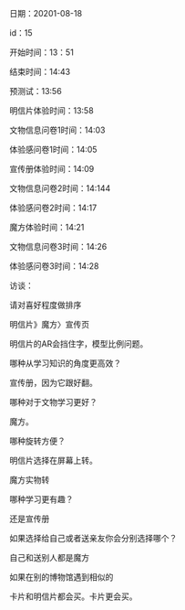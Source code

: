 日期：20201-08-18

id：15

开始时间：13：51

结束时间：14:43

预测试：13:56

明信片体验时间：13:58

文物信息问卷1时间：14:03

体验感问卷1时间：14:05

宣传册体验时间：14:09

文物信息问卷2时间：14:144

体验感问卷2时间：14:17

魔方体验时间：14:21

文物信息问卷3时间：14:26

体验感问卷3时间：14:28



访谈：

请对喜好程度做排序

明信片》魔方〉宣传页

明信片的AR会挡住字，模型比例问题。



哪种从学习知识的角度更高效？

宣传册，因为它跟好翻。



哪种对于文物学习更好？

魔方。



哪种旋转方便？

明信片选择在屏幕上转。

魔方实物转



哪种学习更有趣？

还是宣传册



如果选择给自己或者送亲友你会分别选择哪个？

自己和送别人都是魔方



如果在别的博物馆遇到相似的

卡片和明信片都会买。卡片更会买。